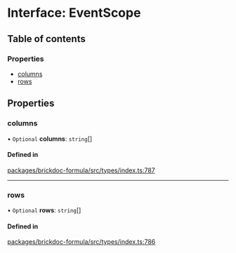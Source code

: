 # Interface: EventScope

## Table of contents

### Properties

- [columns](EventScope.md#columns)
- [rows](EventScope.md#rows)

## Properties

### <a id="columns" name="columns"></a> columns

• `Optional` **columns**: `string`[]

#### Defined in

[packages/brickdoc-formula/src/types/index.ts:787](https://github.com/brickdoc/brickdoc/blob/main/packages/brickdoc-formula/src/types/index.ts#L787)

___

### <a id="rows" name="rows"></a> rows

• `Optional` **rows**: `string`[]

#### Defined in

[packages/brickdoc-formula/src/types/index.ts:786](https://github.com/brickdoc/brickdoc/blob/main/packages/brickdoc-formula/src/types/index.ts#L786)
